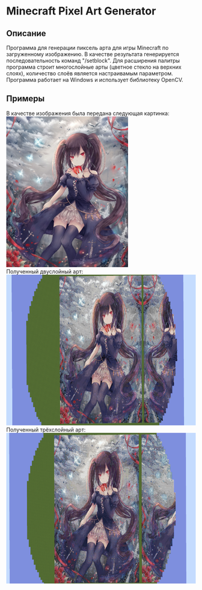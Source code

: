 # Minecraft Pixel Art Generator
## Описание
Программа для генерации пиксель арта для игры Minecraft по загруженному изображению. В качестве результата генерируется последовательность команд "/setblock". 
Для расширения палитры программа строит многослойные арты (цветное стекло на верхних слоях), количество слоёв является настраивамым параметром.  
Программа работает на Windows и использует библиотеку OpenCV. 
## Примеры
В качестве изображения была передана следующая картинка:  
<img src="./assets/original.jpg" alt="original" height="400"/>  
Полученный двуслойный арт:  
<img src="./assets/2layers.png" alt="2 layers" height="400"/>  
Полученный трёхслойный арт:  
<img src="./assets/3layers.png" alt="3 layers" height="400"/>  
